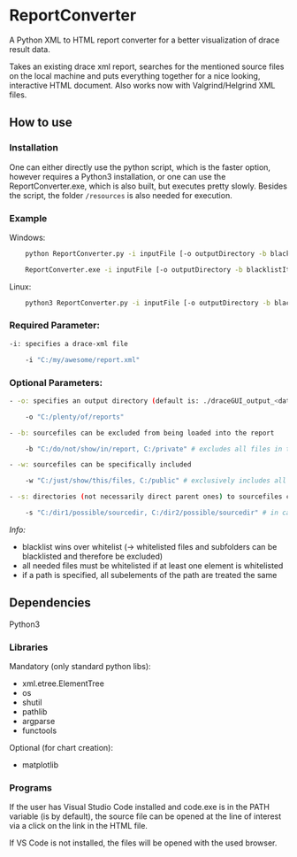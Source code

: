 # ReportConverter

A Python XML to HTML report converter for a better visualization of drace result data.

Takes an existing drace xml report, searches for the mentioned source files on the local machine and puts everything together for a nice looking, interactive HTML document. Also works now with Valgrind/Helgrind XML files.

## How to use

### Installation
One can either directly use the python script, which is the faster option, however requires a Python3 installation, or one can use the ReportConverter.exe, which is also built, but executes pretty slowly.
Besides the script, the folder `/resources` is also needed for execution.


### Example
Windows:
```bash
    python ReportConverter.py -i inputFile [-o outputDirectory -b blacklistItems -w whitelistItems -s sourceDirectories]

    ReportConverter.exe -i inputFile [-o outputDirectory -b blacklistItems -w whitelistItems -s sourceDirectories]
```
Linux:
```bash
    python3 ReportConverter.py -i inputFile [-o outputDirectory -b blacklistItems -w whitelistItems -s sourceDirectories]
```
### Required Parameter:
```bash
-i: specifies a drace-xml file

    -i "C:/my/awesome/report.xml"
 ```
### Optional Parameters:
```bash
- -o: specifies an output directory (default is: ./draceGUI_output_<date>_<time>/)

    -o "C:/plenty/of/reports"

- -b: sourcefiles can be excluded from being loaded into the report

    -b "C:/do/not/show/in/report, C:/private" # excludes all files in the specified folders and all of their subfolders

- -w: sourcefiles can be specifically included

    -w "C:/just/show/this/files, C:/public" # exclusively includes all files in the specified folders and all their subfolders

- -s: directories (not necessarily direct parent ones) to sourcefiles can be specified

    -s "C:/dir1/possible/sourcedir, C:/dir2/possible/sourcedir" # in case of application source relocation, recursively searches through the directories for valid paths to sourcefile(s) 
```
*Info:* 
- blacklist wins over whitelist (-> whitelisted files and subfolders can be blacklisted and therefore be excluded)
- all needed files must be whitelisted if at least one element is whitelisted
- if a path is specified, all subelements of the path are treated the same

## Dependencies

Python3

### Libraries

Mandatory (only standard python libs):
- xml.etree.ElementTree
- os
- shutil
- pathlib
- argparse
- functools

Optional (for chart creation):
- matplotlib

### Programs

If the user has Visual Studio Code installed and code.exe is in the PATH variable (is by default), the source file can be opened at the line of interest via a click on the link in the HTML file.

If VS Code is not installed, the files will be opened with the used browser.
